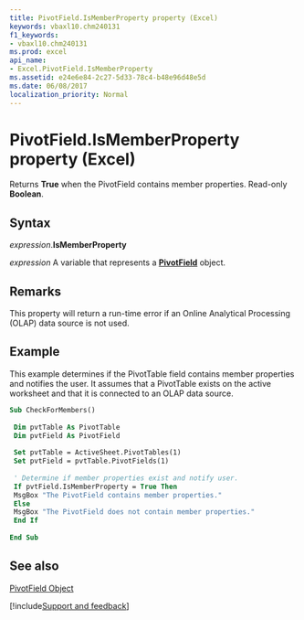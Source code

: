 ```yaml
---
title: PivotField.IsMemberProperty property (Excel)
keywords: vbaxl10.chm240131
f1_keywords:
- vbaxl10.chm240131
ms.prod: excel
api_name:
- Excel.PivotField.IsMemberProperty
ms.assetid: e24e6e84-2c27-5d33-78c4-b48e96d48e5d
ms.date: 06/08/2017
localization_priority: Normal
---
```



# PivotField.IsMemberProperty property (Excel)

Returns  **True** when the PivotField contains member properties. Read-only **Boolean**.


## Syntax

_expression_.**IsMemberProperty**

_expression_ A variable that represents a **[PivotField](Excel.PivotField.md)** object.


## Remarks

This property will return a run-time error if an Online Analytical Processing (OLAP) data source is not used.


## Example

This example determines if the PivotTable field contains member properties and notifies the user. It assumes that a PivotTable exists on the active worksheet and that it is connected to an OLAP data source.


```vb
Sub CheckForMembers() 
 
 Dim pvtTable As PivotTable 
 Dim pvtField As PivotField 
 
 Set pvtTable = ActiveSheet.PivotTables(1) 
 Set pvtField = pvtTable.PivotFields(1) 
 
 ' Determine if member properties exist and notify user. 
 If pvtField.IsMemberProperty = True Then 
 MsgBox "The PivotField contains member properties." 
 Else 
 MsgBox "The PivotField does not contain member properties." 
 End If 
 
End Sub
```


## See also


[PivotField Object](Excel.PivotField.md)

[!include[Support and feedback](~/includes/feedback-boilerplate.md)]